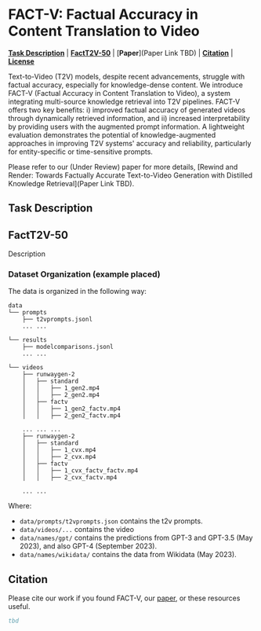 # FACT-V: Factual Accuracy in Content Translation to Video

[**Task Description**](#task-description) |
[**FactT2V-50**](#wikikge-10) |
[**Paper**](Paper Link TBD) |
[**Citation**](#citation) |
[**License**](#license)

Text-to-Video (T2V) models, despite recent advancements, struggle with factual accuracy, especially for knowledge-dense content. We introduce FACT-V (Factual Accuracy in Content Translation to Video), a system integrating multi-source knowledge retrieval into T2V pipelines. FACT-V offers two key benefits: i) improved factual accuracy of generated videos through dynamically retrieved information, and ii) increased interpretability by providing users with the augmented prompt information. A lightweight evaluation demonstrates the potential of knowledge-augmented approaches in improving T2V systems' accuracy and reliability, particularly for entity-specific or time-sensitive prompts.

Please refer to our (Under Review) paper for more details, [Rewind and Render: Towards Factually Accurate Text-to-Video Generation with Distilled Knowledge Retrieval](Paper Link TBD). 

## Task Description

## FactT2V-50
Description

### Dataset Organization (example placed)
The data is organized in the following way:
```
data
└── prompts
    ├── t2vprompts.jsonl
    ... ...

└── results
    ├── modelcomparisons.jsonl
    ... ...

└── videos
    ├── runwaygen-2
    │   ├── standard
    │   │   ├── 1_gen2.mp4
    │   │   ├── 2_gen2.mp4
    │   ├── factv
    │   │   ├── 1_gen2_factv.mp4
    │   │   ├── 2_gen2_factv.mp4

    ... ... ...
    ├── runwaygen-2
    │   ├── standard
    │   │   ├── 1_cvx.mp4
    │   │   ├── 2_cvx.mp4
    │   ├── factv
    │   │   ├── 1_cvx_factv_factv.mp4
    │   │   ├── 2_cvx_factv.mp4

    ... ...

```
Where:
* `data/prompts/t2vprompts.json` contains the t2v prompts.
* `data/videos/...` contains the video
* `data/names/gpt/` contains the predictions from GPT-3 and GPT-3.5 (May 2023), and also GPT-4 (September 2023).
* `data/names/wikidata/` contains the data from Wikidata (May 2023).

## Citation
Please cite our work if you found FACT-V, our [paper](), or these resources useful.

```bibtex
tbd
```
